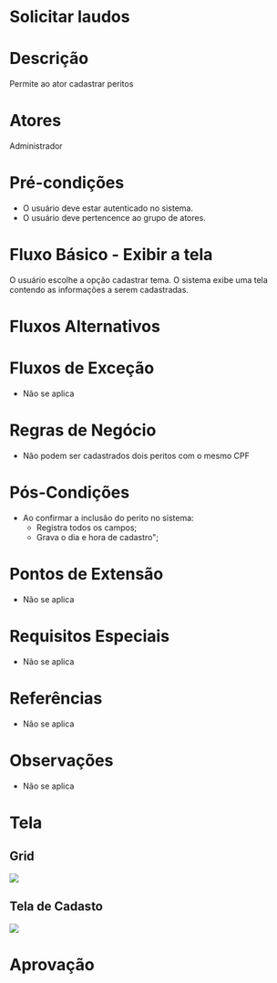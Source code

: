 
# Solicitar laudos

# Descrição

Permite ao ator cadastrar peritos

# Atores

Administrador


# Pré-condições

- O usuário deve estar autenticado no sistema.
- O usuário deve pertencence ao grupo de atores.

# Fluxo Básico - Exibir a tela

O usuário escolhe a opção cadastrar tema.
O sistema exibe uma tela contendo as informações a serem cadastradas.

# Fluxos Alternativos


# Fluxos de Exceção

- Não se aplica

# Regras de Negócio

- Não podem ser cadastrados dois peritos com o mesmo CPF

# Pós-Condições

- Ao confirmar a inclusão do perito no sistema:
  - Registra todos os campos;
  - Grava o dia e hora de cadastro";

# Pontos de Extensão

- Não se aplica

# Requisitos Especiais

- Não se aplica

# Referências

- Não se aplica

# Observações

- Não se aplica


# Tela

## Grid

[![](https://img.plantuml.biz/plantuml/svg/rL9BJWCn3Dr7oXqiTTrI5Y2DX53BC7H3IwKkAnRMn2rMa_4eoV0HvJGiM76ANWpt0tT0JfJdptk9aunInfWJ-cpDLSfldgwjsRktZEk80Twj0RZ1UhEEqZMk52yHUgjBjGjhFfHrzaVRSDFYdkHQXlFXq9hCsHDC8Zjm17EAd2LPyqJeACAuAX-crgn4ideBJfa2dWfttpKZJEVJYJKrjfcbWLAgNuuUQpcJPpbfFcgaPqqvluCjp2IGBekCkKiAgdv0zWfAyft7g6Yy-zfzYZL5KGnEiryKchYNI06uJPrsSUXrNvrPTzf2P8hT2_68NZ6qdWQr10qhKUqeSH1PLexrMX__lxw-x-0m58oeSSUFyWC0)](https://editor.plantuml.com/uml/rL9BJWCn3Dr7oXqiTTrI5Y2DX53BC7H3IwKkAnRMn2rMa_4eoV0HvJGiM76ANWpt0tT0JfJdptk9aunInfWJ-cpDLSfldgwjsRktZEk80Twj0RZ1UhEEqZMk52yHUgjBjGjhFfHrzaVRSDFYdkHQXlFXq9hCsHDC8Zjm17EAd2LPyqJeACAuAX-crgn4ideBJfa2dWfttpKZJEVJYJKrjfcbWLAgNuuUQpcJPpbfFcgaPqqvluCjp2IGBekCkKiAgdv0zWfAyft7g6Yy-zfzYZL5KGnEiryKchYNI06uJPrsSUXrNvrPTzf2P8hT2_68NZ6qdWQr10qhKUqeSH1PLexrMX__lxw-x-0m58oeSSUFyWC0)

## Tela de Cadasto

[![](https://img.plantuml.biz/plantuml/svg/hLDDJy904BqtwN-Ou8r4HH8z6KEfbN2e9K2y44ecxL8tRBjaEv0OuSSO3vxy5VmnTx5yXge7Tm_x9lFUlEbEjv4JAifH400nWQDS2XvnmWZbIE0ibhPrczEBO7UsPMZt71E5ARpQ5a0JeqcYv2oBNIcaWhFnZTxNjhNKgikjRCApAHfHFELGhzLiYpW91drj23435sFCIKc3EqnnqgRF36EcmF7SmBUjiPIaenxFYQLOy5QV4KVmEtxBjYAS4fSPkDBRQDOT0XI7MLLmEm-m0AYOgB9BNEnp7cNAjgJzLIRmpdtaub1Inct7B2C-vX6kFbRl4guM4BfTppdtMw46_fC1WTCqXwvO-QdQQNZiKFyVXoeutVxk4m_v1rVCn0nL6NC30vMOvlGW0yKJblx6T_LGCbgzAIvptVNUK1T7WwhyARKywT8Zf9cf7ph4vp8CsnckGTdjV0T5iI8rW1wAEIeOBWOkPf7-oTLm_IHigy6osBoYBm00)](https://editor.plantuml.com/uml/hLDDJy904BqtwN-Ou8r4HH8z6KEfbN2e9K2y44ecxL8tRBjaEv0OuSSO3vxy5VmnTx5yXge7Tm_x9lFUlEbEjv4JAifH400nWQDS2XvnmWZbIE0ibhPrczEBO7UsPMZt71E5ARpQ5a0JeqcYv2oBNIcaWhFnZTxNjhNKgikjRCApAHfHFELGhzLiYpW91drj23435sFCIKc3EqnnqgRF36EcmF7SmBUjiPIaenxFYQLOy5QV4KVmEtxBjYAS4fSPkDBRQDOT0XI7MLLmEm-m0AYOgB9BNEnp7cNAjgJzLIRmpdtaub1Inct7B2C-vX6kFbRl4guM4BfTppdtMw46_fC1WTCqXwvO-QdQQNZiKFyVXoeutVxk4m_v1rVCn0nL6NC30vMOvlGW0yKJblx6T_LGCbgzAIvptVNUK1T7WwhyARKywT8Zf9cf7ph4vp8CsnckGTdjV0T5iI8rW1wAEIeOBWOkPf7-oTLm_IHigy6osBoYBm00)


# Aprovação
